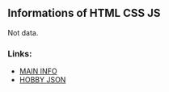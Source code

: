 ## Informations of HTML CSS JS
Not data.

### Links:
- [MAIN INFO](README.md)
- [HOBBY JSON](sports.json)
